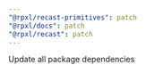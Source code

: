 ```yaml
---
"@rpxl/recast-primitives": patch
"@rpxl/docs": patch
"@rpxl/recast": patch
---
```


Update all package dependencies
